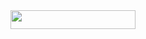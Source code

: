 <a href="mailto:@er.teixeira01@gmail.com">
  <img src="https://img.shields.io/badge/Email-blue?style=flat&logo=gmail" width="200" height="30">
</a>
